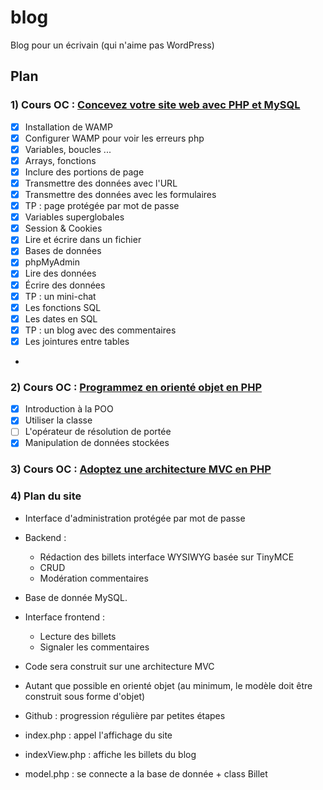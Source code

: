 # blog
Blog pour un écrivain (qui n'aime pas WordPress)

## Plan

### 1) Cours OC : [Concevez votre site web avec PHP et MySQL](https://openclassrooms.com/fr/courses/918836-concevez-votre-site-web-avec-php-et-mysql)
- [x] Installation de WAMP
- [x] Configurer WAMP pour voir les erreurs php
- [x] Variables, boucles ...
- [x] Arrays, fonctions
- [x] Inclure des portions de page
- [x] Transmettre des données avec l'URL
- [x] Transmettre des données avec les formulaires
- [x] TP : page protégée par mot de passe
- [x] Variables superglobales
- [x] Session & Cookies
- [x] Lire et écrire dans un fichier
- [x] Bases de données
- [x] phpMyAdmin
- [x] Lire des données
- [x] Écrire des données
- [x] TP : un mini-chat
- [x] Les fonctions SQL
- [x] Les dates en SQL
- [x] TP : un blog avec des commentaires
- [x] Les jointures entre tables
- 


### 2) Cours OC : [Programmez en orienté objet en PHP](https://openclassrooms.com/fr/courses/1665806-programmez-en-oriente-objet-en-php)
- [x] Introduction à la POO
- [x] Utiliser la classe
- [ ] L'opérateur de résolution de portée
- [x] Manipulation de données stockées

### 3) Cours OC : [Adoptez une architecture MVC en PHP](https://openclassrooms.com/fr/courses/4670706-adoptez-une-architecture-mvc-en-php)

### 4) Plan du site
* Interface d'administration protégée par mot de passe
* Backend : 
    * Rédaction des billets interface WYSIWYG basée sur TinyMCE
    * CRUD
    * Modération commentaires
* Base de donnée MySQL.
* Interface frontend : 
    * Lecture des billets
    * Signaler les commentaires
* Code sera construit sur une architecture MVC
* Autant que possible en orienté objet (au minimum, le modèle doit être construit sous forme d'objet)
* Github : progression régulière par petites étapes

* index.php : appel l'affichage du site
* indexView.php : affiche les billets du blog
* model.php : se connecte a la base de donnée + class Billet